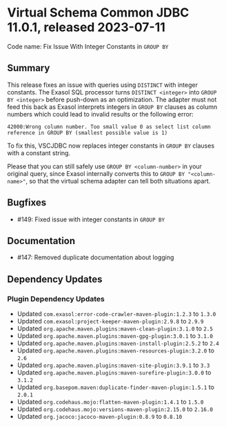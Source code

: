 # Virtual Schema Common JDBC 11.0.1, released 2023-07-11

Code name: Fix Issue With Integer Constants in `GROUP BY`

## Summary

This release fixes an issue with queries using `DISTINCT` with integer constants. The Exasol SQL processor turns `DISTINCT <integer>` into `GROUP BY <integer>` before push-down as an optimization. The adapter must not feed this back as Exasol interprets integers in `GROUP BY` clauses as column numbers which could lead to invalid results or the following error:

```
42000:Wrong column number. Too small value 0 as select list column reference in GROUP BY (smallest possible value is 1)
```

To fix this, VSCJDBC now replaces integer constants in `GROUP BY` clauses with a constant string.

Please that you can still safely use `GROUP BY <column-number>` in your original query, since Exasol internally converts this to `GROUP BY "<column-name>"`, so that the virtual schema adapter can tell both situations apart.

## Bugfixes

* #149: Fixed issue with integer constants in `GROUP BY`

## Documentation

* #147: Removed duplicate documentation about logging

## Dependency Updates

### Plugin Dependency Updates

* Updated `com.exasol:error-code-crawler-maven-plugin:1.2.3` to `1.3.0`
* Updated `com.exasol:project-keeper-maven-plugin:2.9.8` to `2.9.9`
* Updated `org.apache.maven.plugins:maven-clean-plugin:3.1.0` to `2.5`
* Updated `org.apache.maven.plugins:maven-gpg-plugin:3.0.1` to `3.1.0`
* Updated `org.apache.maven.plugins:maven-install-plugin:2.5.2` to `2.4`
* Updated `org.apache.maven.plugins:maven-resources-plugin:3.2.0` to `2.6`
* Updated `org.apache.maven.plugins:maven-site-plugin:3.9.1` to `3.3`
* Updated `org.apache.maven.plugins:maven-surefire-plugin:3.0.0` to `3.1.2`
* Updated `org.basepom.maven:duplicate-finder-maven-plugin:1.5.1` to `2.0.1`
* Updated `org.codehaus.mojo:flatten-maven-plugin:1.4.1` to `1.5.0`
* Updated `org.codehaus.mojo:versions-maven-plugin:2.15.0` to `2.16.0`
* Updated `org.jacoco:jacoco-maven-plugin:0.8.9` to `0.8.10`
